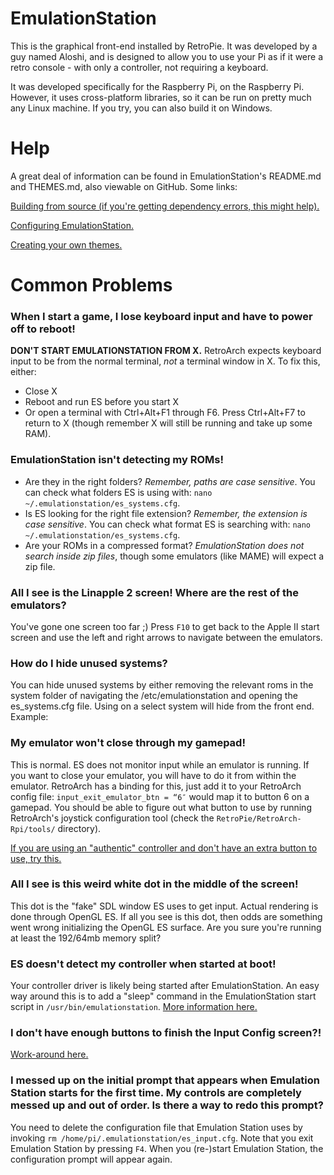 # EmulationStation
This is the graphical front-end installed by RetroPie. It was developed by a guy named Aloshi, and is designed to allow you to use your Pi as if it were a retro console - with only a controller, not requiring a keyboard. 

It was developed specifically for the Raspberry Pi, on the Raspberry Pi. However, it uses cross-platform libraries, so it can be run on pretty much any Linux machine. If you try, you can also build it on Windows.

# Help
A great deal of information can be found in EmulationStation's README.md and THEMES.md, also viewable on GitHub. Some links:

[Building from source (if you're getting dependency errors, this might help).](https://github.com/Aloshi/EmulationStation#building)

[Configuring EmulationStation.](https://github.com/Aloshi/EmulationStation#configuring)

[Creating your own themes.](https://github.com/Aloshi/EmulationStation/blob/master/THEMES.md#themes)

# Common Problems
### When I start a game, I lose keyboard input and have to power off to reboot!

**DON'T START EMULATIONSTATION FROM X.** RetroArch expects keyboard input to be from the normal terminal, *not* a terminal window in X. To fix this, either:
* Close X
* Reboot and run ES before you start X
* Or open a terminal with Ctrl+Alt+F1 through F6. Press Ctrl+Alt+F7 to return to X (though remember X will still be running and take up some RAM).


### EmulationStation isn't detecting my ROMs!

* Are they in the right folders? *Remember, paths are case sensitive*. You can check what folders ES is using with: `nano ~/.emulationstation/es_systems.cfg`.
* Is ES looking for the right file extension? *Remember, the extension is case sensitive*. You can check what format ES is searching with: `nano ~/.emulationstation/es_systems.cfg`. 
* Are your ROMs in a compressed format? *EmulationStation does not search inside zip files*, though some emulators (like MAME) will expect a zip file.


### All I see is the Linapple 2 screen! Where are the rest of the emulators?

You've gone one screen too far ;) Press `F10` to get back to the Apple II start screen and use the left and right arrows to navigate between the emulators.


### How do I hide unused systems?

You can hide unused systems by either removing the relevant roms in the system folder of navigating the /etc/emulationstation and opening the es_systems.cfg file. Using <!-- and --> on a select system will hide from the front end. Example:

**<!--**<system>
    <name>apple2</name>
    <fullname>Apple II</fullname>
    <path>~/RetroPie/roms/apple2</path>
    <extension>.sh .SH</extension>
    <command>/opt/retropie/supplementary/runcommand/runcommand.sh 0 _SYS_ apple2 %ROM%</command>
    <platform>apple2</platform>
    <theme>apple2</theme>
  </system>**-->**

### My emulator won't close through my gamepad!

This is normal. ES does not monitor input while an emulator is running. If you want to close your emulator, you will have to do it from within the emulator. RetroArch has a binding for this, just add it to your RetroArch config file: `input_exit_emulator_btn = “6″` would map it to button 6 on a gamepad. You should be able to figure out what button to use by running RetroArch's joystick configuration tool (check the `RetroPie/RetroArch-Rpi/tools/` directory).

[If you are using an "authentic" controller and don't have an extra button to use, try this.](http://www.raspberrypi.org/phpBB3/viewtopic.php?p=250689#p250689)

### All I see is this weird white dot in the middle of the screen!

This dot is the "fake" SDL window ES uses to get input. Actual rendering is done through OpenGL ES. If all you see is this dot, then odds are something went wrong initializing the OpenGL ES surface. Are you sure you're running at least the 192/64mb memory split?

### ES doesn't detect my controller when started at boot!

Your controller driver is likely being started after EmulationStation. An easy way around this is to add a "sleep" command in the EmulationStation start script in `/usr/bin/emulationstation`.  [More information here.](http://www.reddit.com/r/raspberry_pi/comments/16w9qn/emulationstation_and_a_logitech_dual_action/c816dz1)

### I don't have enough buttons to finish the Input Config screen?!

[Work-around here.](https://github.com/Aloshi/EmulationStation/issues/67#issuecomment-16715011)

### I messed up on the initial prompt that appears when Emulation Station starts for the first time. My controls are completely messed up and out of order. Is there a way to redo this prompt?

You need to delete the configuration file that Emulation Station uses by invoking ```rm /home/pi/.emulationstation/es_input.cfg```. Note that you exit Emulation Station by pressing ```F4```. When you (re-)start Emulation Station, the configuration prompt will appear again.